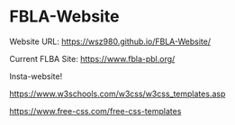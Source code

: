 # FBLA-Website
Website URL: https://wsz980.github.io/FBLA-Website/

Current FLBA Site: https://www.fbla-pbl.org/

Insta-website! 

https://www.w3schools.com/w3css/w3css_templates.asp

https://www.free-css.com/free-css-templates
